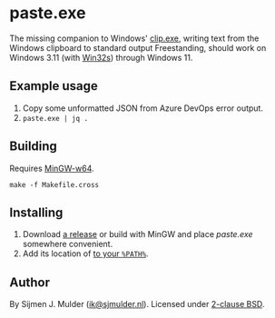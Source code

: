 paste.exe
=========
The missing companion to Windows' [clip.exe][1], writing text from the
Windows clipboard to standard output Freestanding, should work on
Windows 3.11 (with [Win32s][2]) through Windows 11.

[1]: https://learn.microsoft.com/en-us/windows-server/administration/windows-commands/clip
[2]: https://en.wikipedia.org/wiki/Win32s

Example usage
-------------
 1. Copy some unformatted JSON from Azure DevOps error output.
 2. `paste.exe | jq .`

Building
--------
Requires [MinGW-w64](https://www.mingw-w64.org/).

    make -f Makefile.cross

Installing
----------
 1. Download [a release][1] or build with MinGW and place *paste.exe*
    somewhere convenient.
 2. Add its location of [to your `%PATH%`][2].

[1]: https://github.com/sjmulder/paste/releases
[2]: https://www.howtogeek.com/787217/how-to-edit-environment-variables-on-windows-10-or-11/

Author
------
By Sijmen J. Mulder (<ik@sjmulder.nl>). Licensed under
[2-clause BSD](LICENSE.md).
